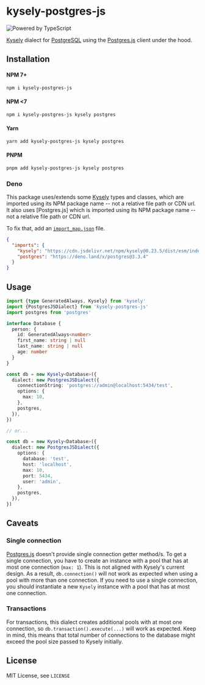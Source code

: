 # kysely-postgres-js

![Powered by TypeScript](https://img.shields.io/badge/powered%20by-typescript-blue.svg)

[Kysely](https://github.com/koskimas/kysely) dialect for [PostgreSQL](https://www.postgresql.org/) using the [Postgres.js](https://github.com/porsager/postgres) client under the hood.

## Installation

#### NPM 7+

```bash
npm i kysely-postgres-js
```

#### NPM <7

```bash
npm i kysely-postgres-js kysely postgres
```

#### Yarn

```bash
yarn add kysely-postgres-js kysely postgres
```

#### PNPM

```bash
pnpm add kysely-postgres-js kysely postgres
```

### Deno

This package uses/extends some [Kysely](https://github.com/koskimas/kysely) types and classes, which are imported using its NPM package name -- not a relative file path or CDN url. It also uses [Postgres.js] which is imported using its NPM package name -- not a relative file path or CDN url.

To fix that, add an [`import_map.json`](https://deno.land/manual@v1.26.1/linking_to_external_code/import_maps) file.

```json
{
  "imports": {
    "kysely": "https://cdn.jsdelivr.net/npm/kysely@0.23.5/dist/esm/index.js",
    "postgres": "https://deno.land/x/postgres@3.3.4"
  }
}
```

## Usage

```ts
import {type GeneratedAlways, Kysely} from 'kysely'
import {PostgresJSDialect} from 'kysely-postgres-js'
import postgres from 'postgres'

interface Database {
  person: {
    id: GeneratedAlways<number>
    first_name: string | null
    last_name: string | null
    age: number
  }
}

const db = new Kysely<Database>({
  dialect: new PostgresJSDialect({
    connectionString: 'postgres://admin@localhost:5434/test',
    options: {
      max: 10,
    },
    postgres,
  }),
})

// or...

const db = new Kysely<Database>({
  dialect: new PostgresJSDialect({
    options: {
      database: 'test',
      host: 'localhost',
      max: 10,
      port: 5434,
      user: 'admin',
    },
    postgres,
  }),
})
```

## Caveats

### Single connection

[Postgres.js](https://github.com/porsager/postgres) doesn't provide single connection getter method/s. To get a single connection, you have to create an instance with a pool that has at most one connection (`max: 1`). This is not aligned with Kysely's current design. As a result, `db.connection()` will not work as expected when using a pool with more than one connection.
If you need to use a single connection, you should instantiate a new `Kysely`
instance with a pool that has at most one connection.

### Transactions

For transactions, this dialect creates additional pools with at most one connection, so `db.transaction().execute(...)` will work as expected. Keep in mind, this means that total number of connections to the database might exceed the pool size passed to Kysely initially.

## License

MIT License, see `LICENSE`
